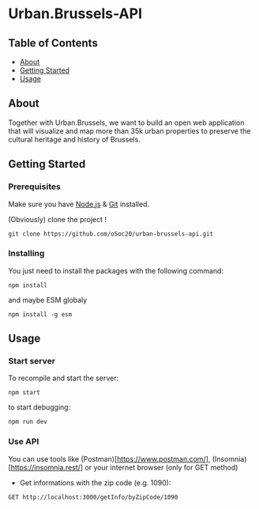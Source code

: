 # Urban.Brussels-API

## Table of Contents

- [About](#about)
- [Getting Started](#getting_started)
- [Usage](#usage)

## About <a name = "about"></a>

Together with Urban.Brussels, we want to build an open web application that will visualize and map more than 35k urban properties to preserve the cultural heritage and history of Brussels. 

## Getting Started <a name = "getting_started"></a>

### Prerequisites

Make sure you have [Node.js](https://nodejs.org/) & [Git](https://git-scm.com/) installed.

(Obviously) clone the project !
```
git clone https://github.com/oSoc20/urban-brussels-api.git
```


### Installing

You just need to install the packages with the following command:
```
npm install
```

and maybe ESM globaly
```
npm install -g esm
```

## Usage <a name = "usage"></a>

### Start server

To recompile and start the server:
```
npm start
```

to start debugging:
```
npm run dev
```

### Use API

You can use tools like (Postman)[https://www.postman.com/], (Insomnia)[https://insomnia.rest/] or your internet browser (only for GET method)

  * Get informations with the zip code (e.g. 1090):
  ```
  GET http://localhost:3000/getInfo/byZipCode/1090
  ```
